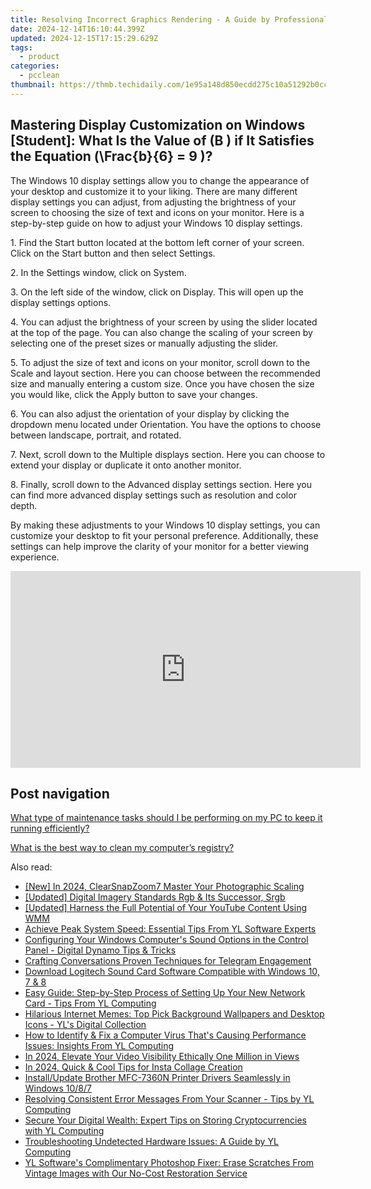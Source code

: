 ```yaml
---
title: Resolving Incorrect Graphics Rendering - A Guide by Professionals at YL Software
date: 2024-12-14T16:10:44.399Z
updated: 2024-12-15T17:15:29.629Z
tags:
  - product
categories:
  - pcclean
thumbnail: https://thmb.techidaily.com/1e95a148d850ecdd275c10a51292b0ccb900f6b4eff5c9989165ba5b957b7575.jpg
---
```


## Mastering Display Customization on Windows [Student]: What Is the Value of \(B \) if It Satisfies the Equation \(\Frac{b}{6} = 9 \)?

The Windows 10 display settings allow you to change the appearance of your desktop and customize it to your liking. There are many different display settings you can adjust, from adjusting the brightness of your screen to choosing the size of text and icons on your monitor. Here is a step-by-step guide on how to adjust your Windows 10 display settings. 

1\. Find the Start button located at the bottom left corner of your screen. Click on the Start button and then select Settings.

2\. In the Settings window, click on System.

3\. On the left side of the window, click on Display. This will open up the display settings options. 

4\. You can adjust the brightness of your screen by using the slider located at the top of the page. You can also change the scaling of your screen by selecting one of the preset sizes or manually adjusting the slider.

5\. To adjust the size of text and icons on your monitor, scroll down to the Scale and layout section. Here you can choose between the recommended size and manually entering a custom size. Once you have chosen the size you would like, click the Apply button to save your changes.

6\. You can also adjust the orientation of your display by clicking the dropdown menu located under Orientation. You have the options to choose between landscape, portrait, and rotated.

7\. Next, scroll down to the Multiple displays section. Here you can choose to extend your display or duplicate it onto another monitor.

8\. Finally, scroll down to the Advanced display settings section. Here you can find more advanced display settings such as resolution and color depth. 

By making these adjustments to your Windows 10 display settings, you can customize your desktop to fit your personal preference. Additionally, these settings can help improve the clarity of your monitor for a better viewing experience.

<!-- affiliate ads begin -->
<iframe width="560" height="315" src="https://www.youtube.com/embed/43goO8X0iX0?si=48Cqf6td2q_6T6h3" title="YouTube video player" frameborder="0" allow="accelerometer; autoplay; clipboard-write; encrypted-media; gyroscope; picture-in-picture; web-share" referrerpolicy="strict-origin-when-cross-origin" allowfullscreen></iframe>
<!-- affiliate ads end -->

## Post navigation

[What type of maintenance tasks should I be performing on my PC to keep it running efficiently?](https://tools.techidaily.com/pcclean/products/)

[What is the best way to clean my computer’s registry?](https://tools.techidaily.com/pcclean/products/)

<ins class="adsbygoogle"
     style="display:block"
     data-ad-format="autorelaxed"
     data-ad-client="ca-pub-7571918770474297"
     data-ad-slot="1223367746"></ins>

<ins class="adsbygoogle"
     style="display:block"
     data-ad-client="ca-pub-7571918770474297"
     data-ad-slot="8358498916"
     data-ad-format="auto"
     data-full-width-responsive="true"></ins>

<span class="atpl-alsoreadstyle">Also read:</span>
<div><ul>
<li><a href="https://fox-friendly.techidaily.com/new-in-2024-clearsnapzoom7-master-your-photographic-scaling/"><u>[New] In 2024, ClearSnapZoom7 Master Your Photographic Scaling</u></a></li>
<li><a href="https://fox-links.techidaily.com/updated-digital-imagery-standards-rgb-and-its-successor-srgb/"><u>[Updated] Digital Imagery Standards Rgb & Its Successor, Srgb</u></a></li>
<li><a href="https://facebook-video-share.techidaily.com/updated-harness-the-full-potential-of-your-youtube-content-using-wmm/"><u>[Updated] Harness the Full Potential of Your YouTube Content Using WMM</u></a></li>
<li><a href="https://discover-best.techidaily.com/achieve-peak-system-speed-essential-tips-from-yl-software-experts/"><u>Achieve Peak System Speed: Essential Tips From YL Software Experts</u></a></li>
<li><a href="https://discover-amazing.techidaily.com/configuring-your-windows-computers-sound-options-in-the-control-panel-digital-dynamo-tips-and-tricks/"><u>Configuring Your Windows Computer's Sound Options in the Control Panel - Digital Dynamo Tips & Tricks</u></a></li>
<li><a href="https://extra-tips.techidaily.com/crafting-conversations-proven-techniques-for-telegram-engagement/"><u>Crafting Conversations Proven Techniques for Telegram Engagement</u></a></li>
<li><a href="https://driver-download.techidaily.com/download-logitech-sound-card-software-compatible-with-windows-10-7-and-8/"><u>Download Logitech Sound Card Software Compatible with Windows 10, 7 & 8</u></a></li>
<li><a href="https://discover-amazing.techidaily.com/easy-guide-step-by-step-process-of-setting-up-your-new-network-card-tips-from-yl-computing/"><u>Easy Guide: Step-by-Step Process of Setting Up Your New Network Card - Tips From YL Computing</u></a></li>
<li><a href="https://discover-amazing.techidaily.com/hilarious-internet-memes-top-pick-background-wallpapers-and-desktop-icons-yls-digital-collection/"><u>Hilarious Internet Memes: Top Pick Background Wallpapers and Desktop Icons - YL's Digital Collection</u></a></li>
<li><a href="https://discover-amazing.techidaily.com/how-to-identify-and-fix-a-computer-virus-thats-causing-performance-issues-insights-from-yl-computing/"><u>How to Identify & Fix a Computer Virus That's Causing Performance Issues: Insights From YL Computing</u></a></li>
<li><a href="https://youtube-data.techidaily.com/24-elevate-your-video-visibility-ethically-one-million-in-views/"><u>In 2024, Elevate Your Video Visibility Ethically One Million in Views</u></a></li>
<li><a href="https://extra-support.techidaily.com/in-2024-quick-and-cool-tips-for-insta-collage-creation/"><u>In 2024, Quick & Cool Tips for Insta Collage Creation</u></a></li>
<li><a href="https://driver-download.techidaily.com/installupdate-brother-mfc-7360n-printer-drivers-seamlessly-in-windows-1087/"><u>Install/Update Brother MFC-7360N Printer Drivers Seamlessly in Windows 10/8/7</u></a></li>
<li><a href="https://discover-amazing.techidaily.com/resolving-consistent-error-messages-from-your-scanner-tips-by-yl-computing/"><u>Resolving Consistent Error Messages From Your Scanner - Tips by YL Computing</u></a></li>
<li><a href="https://discover-amazing.techidaily.com/secure-your-digital-wealth-expert-tips-on-storing-cryptocurrencies-with-yl-computing/"><u>Secure Your Digital Wealth: Expert Tips on Storing Cryptocurrencies with YL Computing</u></a></li>
<li><a href="https://discover-amazing.techidaily.com/troubleshooting-undetected-hardware-issues-a-guide-by-yl-computing/"><u>Troubleshooting Undetected Hardware Issues: A Guide by YL Computing</u></a></li>
<li><a href="https://discover-amazing.techidaily.com/yl-softwares-complimentary-photoshop-fixer-erase-scratches-from-vintage-images-with-our-no-cost-restoration-service/"><u>YL Software's Complimentary Photoshop Fixer: Erase Scratches From Vintage Images with Our No-Cost Restoration Service</u></a></li>
</ul></div>

